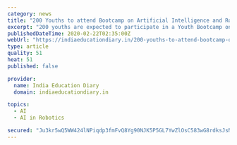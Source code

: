 ```yaml
---
category: news
title: "200 Youths to attend Bootcamp on Artificial Intelligence and Robotics for Sustainable Development"
excerpt: "200 youths are expected to participate in a Youth Bootcamp on Artificial Intelligence (AI) and Robotics for Sustainable Development set for Victoria Falls, Zimbabwe from 22-23 February 2020. Organised by the UNESCO Regional Office for Southern Africa (ROSA) in partnership with Zimbabwe’s Ministry of Higher and Tertiary Education, Innovation ..."
publishedDateTime: 2020-02-22T02:35:00Z
webUrl: "https://indiaeducationdiary.in/200-youths-to-attend-bootcamp-on-artificial-intelligence-and-robotics-for-sustainable-development/"
type: article
quality: 51
heat: 51
published: false

provider:
  name: India Education Diary
  domain: indiaeducationdiary.in

topics:
  - AI
  - AI in Robotics

secured: "Ju3kr5wQ5WW424lNPiqdp3fmFvQ8Yg90NJK5P5GL7YwZlOsC583wG8rdksJsNSsY5mRDLE08+9HdDF0IqakV+7TGUZRH8x8TaReR3O7O06ZsKWYi5cqu3aAeGAAectv3uJVyqRyLsrKEQh8GkxlrbpyffqyGqqV7FsLLwhFccACuuLR5HJkaI/izO333mZ8IQtB5Jh68P3m4/ABBTpvajltwYmWvUAIAkx6losoRdvvTvhRezCY6U6zFYbUXWUwcbBotIpUODyGRFitP9qUKO3L1V19tMlJSkpk+ZTg6uKO131O1j8pJvUB7049czdpi;A0dIusETPozU0RALI+V9iQ=="
---
```


